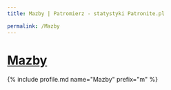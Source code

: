 ```yaml
---
title: Mazby | Patromierz - statystyki Patronite.pl

permalink: /Mazby
---
```


# [Mazby](https://patronite.pl/Mazby)

{% include profile.md name="Mazby" prefix="m" %}
